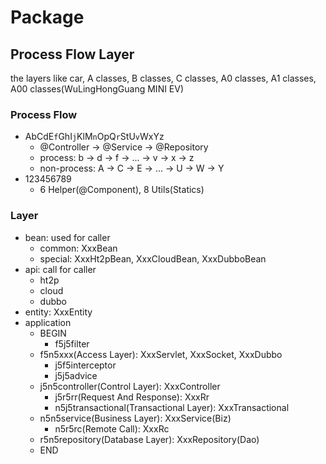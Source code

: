 [//]:(https://github.com/ShaneKing/spec.sk/blob/fd236ce8d610a92f0405ff842f8910592b050410/Java.md)

# Package

## Process Flow Layer

the layers like car, A classes, B classes, C classes, A0 classes, A1 classes, A00 classes(WuLingHongGuang MINI EV)

### Process Flow

- AbCdE`f`GhI`j`KlM`n`OpQ`r`StU`v`WxYz
  - @Controller -> @Service -> @Repository
  - process: b -> d -> f -> ... -> v -> x -> z
  - non-process: A -> C -> E -> ... -> U -> W -> Y
- 123456789
  - 6 Helper(@Component), 8 Utils(Statics)

### Layer

- bean: used for caller
  - common: XxxBean
  - special: XxxHt2pBean, XxxCloudBean, XxxDubboBean
- api: call for caller
  - ht2p
  - cloud
  - dubbo
- entity: XxxEntity
- application
  - BEGIN
    - f5j5filter
  - f5n5xxx(Access Layer): XxxServlet, XxxSocket, XxxDubbo
    - j5f5interceptor
    - j5j5advice
  - j5n5controller(Control Layer): XxxController
    - j5r5rr(Request And Response): XxxRr
    - n5j5transactional(Transactional Layer): XxxTransactional
  - n5n5service(Business Layer): XxxService(Biz)
    - n5r5rc(Remote Call): XxxRc
  - r5n5repository(Database Layer): XxxRepository(Dao)
  - END
